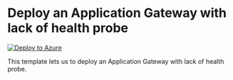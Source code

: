 # Deploy an Application Gateway with lack of health probe 


[![Deploy to Azure](https://aka.ms/deploytoazurebutton)](https://portal.azure.com/#create/Microsoft.Template/uri/https%3A%2F%2Fraw.githubusercontent.com%2Fmehul-birari%2Fsample-arm-templates%2Fmaster%2Fapp-service-behind-app-gateway%2Fazuredeploy.json)  

This template lets us to deploy an Application Gateway with lack of health probe.

 